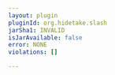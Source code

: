 ```yaml
---
layout: plugin
pluginId: org.hidetake.slash
jarSha1: INVALID
isJarAvailable: false
error: NONE
violations: []

---
```

